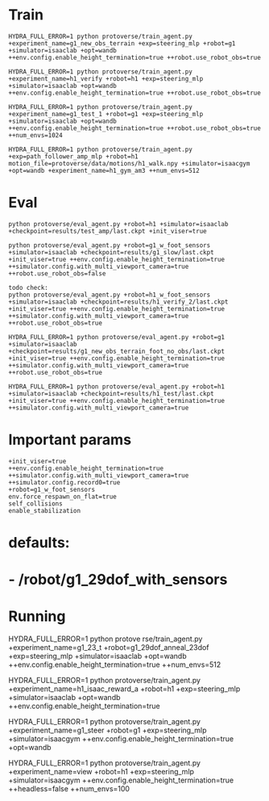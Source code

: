 # Train
```
HYDRA_FULL_ERROR=1 python protoverse/train_agent.py +experiment_name=g1_new_obs_terrain +exp=steering_mlp +robot=g1 +simulator=isaaclab +opt=wandb ++env.config.enable_height_termination=true ++robot.use_robot_obs=true

HYDRA_FULL_ERROR=1 python protoverse/train_agent.py +experiment_name=h1_verify +robot=h1 +exp=steering_mlp +simulator=isaaclab +opt=wandb ++env.config.enable_height_termination=true ++robot.use_robot_obs=true 

HYDRA_FULL_ERROR=1 python protoverse/train_agent.py +experiment_name=g1_test_1 +robot=g1 +exp=steering_mlp +simulator=isaaclab +opt=wandb ++env.config.enable_height_termination=true ++robot.use_robot_obs=true ++num_envs=1024

HYDRA_FULL_ERROR=1 python protoverse/train_agent.py +exp=path_follower_amp_mlp +robot=h1 motion_file=protoverse/data/motions/h1_walk.npy +simulator=isaacgym +opt=wandb +experiment_name=h1_gym_am3 ++num_envs=512

```

# Eval
```
python protoverse/eval_agent.py +robot=h1 +simulator=isaaclab +checkpoint=results/test_amp/last.ckpt +init_viser=true

python protoverse/eval_agent.py +robot=g1_w_foot_sensors +simulator=isaaclab +checkpoint=results/g1_slow/last.ckpt +init_viser=true ++env.config.enable_height_termination=true ++simulator.config.with_multi_viewport_camera=true ++robot.use_robot_obs=false 

todo check:
python protoverse/eval_agent.py +robot=h1_w_foot_sensors +simulator=isaaclab +checkpoint=results/h1_verify_2/last.ckpt +init_viser=true ++env.config.enable_height_termination=true ++simulator.config.with_multi_viewport_camera=true ++robot.use_robot_obs=true

HYDRA_FULL_ERROR=1 python protoverse/eval_agent.py +robot=g1 +simulator=isaaclab +checkpoint=results/g1_new_obs_terrain_foot_no_obs/last.ckpt +init_viser=true ++env.config.enable_height_termination=true ++simulator.config.with_multi_viewport_camera=true ++robot.use_robot_obs=true 

HYDRA_FULL_ERROR=1 python protoverse/eval_agent.py +robot=h1 +simulator=isaaclab +checkpoint=results/h1_test/last.ckpt +init_viser=true ++env.config.enable_height_termination=true ++simulator.config.with_multi_viewport_camera=true
```

# Important params 
```
+init_viser=true
++env.config.enable_height_termination=true
++simulator.config.with_multi_viewport_camera=true
++simulator.config.record0=true
+robot=g1_w_foot_sensors
env.force_respawn_on_flat=true
self_collisions
enable_stabilization
```


# defaults:
#   - /robot/g1_29dof_with_sensors

# Running


HYDRA_FULL_ERROR=1 python protove rse/train_agent.py +experiment_name=g1_23_t +robot=g1_29dof_anneal_23dof +exp=steering_mlp +simulator=isaaclab +opt=wandb ++env.config.enable_height_termination=true ++num_envs=512

HYDRA_FULL_ERROR=1 python protoverse/train_agent.py +experiment_name=h1_isaac_reward_a +robot=h1 +exp=steering_mlp +simulator=isaaclab +opt=wandb ++env.config.enable_height_termination=true 

HYDRA_FULL_ERROR=1 python protoverse/train_agent.py +experiment_name=g1_steer +robot=g1 +exp=steering_mlp +simulator=isaacgym ++env.config.enable_height_termination=true +opt=wandb

HYDRA_FULL_ERROR=1 python protoverse/train_agent.py +experiment_name=view +robot=h1 +exp=steering_mlp +simulator=isaacgym ++env.config.enable_height_termination=true ++headless=false ++num_envs=100
